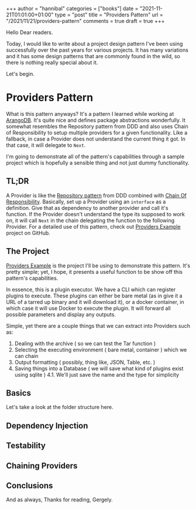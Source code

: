 +++
author = "hannibal"
categories = ["books"]
date = "2021-11-21T01:01:00+01:00"
type = "post"
title = "Providers Pattern"
url = "/2021/11/21/providers-pattern"
comments = true
draft = true
+++

Hello Dear readers.

Today, I would like to write about a project design pattern I've been using successfully over the past years for
various projects. It has many variations and it has some design patterns that are commonly found in the wild, so there
is nothing really special about it.

Let's begin.

# Providers Pattern

What is this pattern anyways? It's a pattern I learned while working at [ArangoDB](https://www.arangodb.com/). It's
quite nice and defines package abstractions wonderfully. It somewhat resembles the Repository pattern from DDD and also
uses Chain of Responsibility to setup multiple providers for a given functionality. Like a fallback, in case a Provider
does not understand the current thing it got. In that case, it will delegate to `Next`.

I'm going to demonstrate all of the pattern's capabilities through a sample project which is hopefully a sensible thing
and not just dummy functionality.

## TL;DR

A Provider is like the [Repository pattern](https://martinfowler.com/eaaCatalog/repository.html) from DDD combined with
[Chain Of Responsibility](https://en.wikipedia.org/wiki/Chain-of-responsibility_pattern). Basically, set up a Provider
using an `interface` as a definition. Give that as dependency to another provider and call it's function. If the
Provider doesn't understand the type its supposed to work on, it will call `Next` in the chain delegating the function
to the following Provider. For a detailed use of this pattern, check out
[Providers Example](https://github.com/Skarlso/providers-example) project on GitHub.

## The Project

[Providers Example](https://github.com/Skarlso/providers-example) is the project I'll be using to demonstrate this
pattern. It's pretty simple; yet, I hope, it presents a useful function to be show off this pattern's capabilities.

In essence, this is a plugin executor. We have a CLI which can register plugins to execute. These plugins can either be
bare metal (as in give it a URL of a tarred up binary and it will download it), or a docker container, in which case it
will use Docker to execute the plugin. It will forward all possible parameters and display any outputs.

Simple, yet there are a couple things that we can extract into Providers such as:

1. Dealing with the archive ( so we can test the Tar function )
2. Selecting the executing environment ( bare metal, container ) which we can chain
3. Output formatting ( possibly, thing like, JSON, Table, etc. )
4. Saving things into a Database ( we will save what kind of plugins exist using sqlite )
    4.1. We'll just save the name and the type for simplicity

## Basics

Let's take a look at the folder structure here.

## Dependency Injection

## Testability

## Chaining Providers

## Conclusions

And as always,
Thanks for reading,
Gergely.
